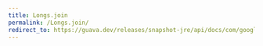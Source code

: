 ```yaml
---
title: Longs.join
permalink: /Longs.join/
redirect_to: https://guava.dev/releases/snapshot-jre/api/docs/com/google/common/primitives/Longs.html#join-java.lang.String-long...-
---
```

